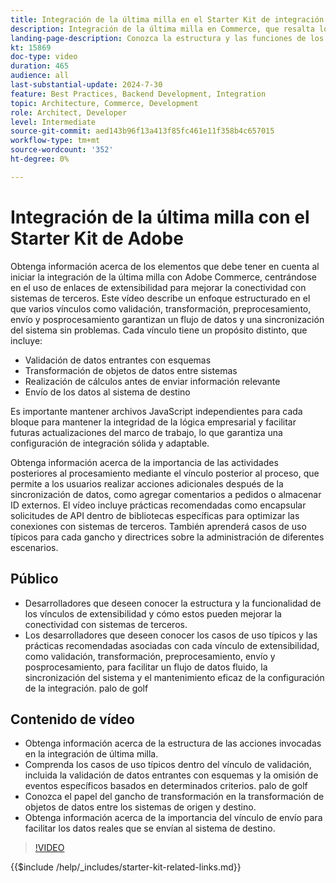```yaml
---
title: Integración de la última milla en el Starter Kit de integración de Commerce.
description: Integración de la última milla en Commerce, que resalta los vínculos de extensibilidad como validación, transformación, preprocesamiento, envío y posprocesamiento​
landing-page-description: Conozca la estructura y las funciones de los enlaces de extensibilidad en la integración de la última milla para los sistemas Commerce.
kt: 15869
doc-type: video
duration: 465
audience: all
last-substantial-update: 2024-7-30
feature: Best Practices, Backend Development, Integration
topic: Architecture, Commerce, Development
role: Architect, Developer
level: Intermediate
source-git-commit: aed143b96f13a413f85fc461e11f358b4c657015
workflow-type: tm+mt
source-wordcount: '352'
ht-degree: 0%

---
```


# Integración de la última milla con el Starter Kit de Adobe

Obtenga información acerca de los elementos que debe tener en cuenta al iniciar la integración de la última milla con Adobe Commerce, centrándose en el uso de enlaces de extensibilidad para mejorar la conectividad con sistemas de terceros. Este vídeo describe un enfoque estructurado en el que varios vínculos como validación, transformación, preprocesamiento, envío y posprocesamiento garantizan un flujo de datos y una sincronización del sistema sin problemas. Cada vínculo tiene un propósito distinto, que incluye:

* Validación de datos entrantes con esquemas
* Transformación de objetos de datos entre sistemas
* Realización de cálculos antes de enviar información relevante
* Envío de los datos al sistema de destino

Es importante mantener archivos JavaScript independientes para cada bloque para mantener la integridad de la lógica empresarial y facilitar futuras actualizaciones del marco de trabajo, lo que garantiza una configuración de integración sólida y adaptable.

Obtenga información acerca de la importancia de las actividades posteriores al procesamiento mediante el vínculo posterior al proceso, que permite a los usuarios realizar acciones adicionales después de la sincronización de datos, como agregar comentarios a pedidos o almacenar ID externos. El vídeo incluye prácticas recomendadas como encapsular solicitudes de API dentro de bibliotecas específicas para optimizar las conexiones con sistemas de terceros. También aprenderá casos de uso típicos para cada gancho y directrices sobre la administración de diferentes escenarios.

## Público

* Desarrolladores que deseen conocer la estructura y la funcionalidad de los vínculos de extensibilidad y cómo estos pueden mejorar la conectividad con sistemas de terceros.
* Los desarrolladores que deseen conocer los casos de uso típicos y las prácticas recomendadas asociadas con cada vínculo de extensibilidad, como validación, transformación, preprocesamiento, envío y posprocesamiento, para facilitar un flujo de datos fluido, la sincronización del sistema y el mantenimiento eficaz de la configuración de la integración. palo de golf

## Contenido de vídeo

* Obtenga información acerca de la estructura de las acciones invocadas en la integración de última milla.
* Comprenda los casos de uso típicos dentro del vínculo de validación, incluida la validación de datos entrantes con esquemas y la omisión de eventos específicos basados en determinados criterios. palo de golf
* Conozca el papel del gancho de transformación en la transformación de objetos de datos entre los sistemas de origen y destino.
* Obtenga información acerca de la importancia del vínculo de envío para facilitar los datos reales que se envían al sistema de destino.

>[!VIDEO](https://video.tv.adobe.com/v/3451922?learn=on&captions=spa)

{{$include /help/_includes/starter-kit-related-links.md}}
